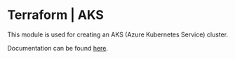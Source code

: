 # Terraform | AKS

This module is used for creating an AKS (Azure Kubernetes Service) cluster.

Documentation can be found [here](./docs.md).
